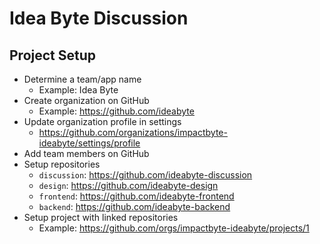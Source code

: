 # Idea Byte Discussion

## Project Setup

- Determine a team/app name
  - Example: Idea Byte
- Create organization on GitHub
  - Example: https://github.com/ideabyte
- Update organization profile in settings
  - https://github.com/organizations/impactbyte-ideabyte/settings/profile
- Add team members on GitHub
- Setup repositories
  - `discussion`: https://github.com/ideabyte-discussion
  - `design`: https://github.com/ideabyte-design
  - `frontend`: https://github.com/ideabyte-frontend
  - `backend`: https://github.com/ideabyte-backend
- Setup project with linked repositories
  - Example: https://github.com/orgs/impactbyte-ideabyte/projects/1
